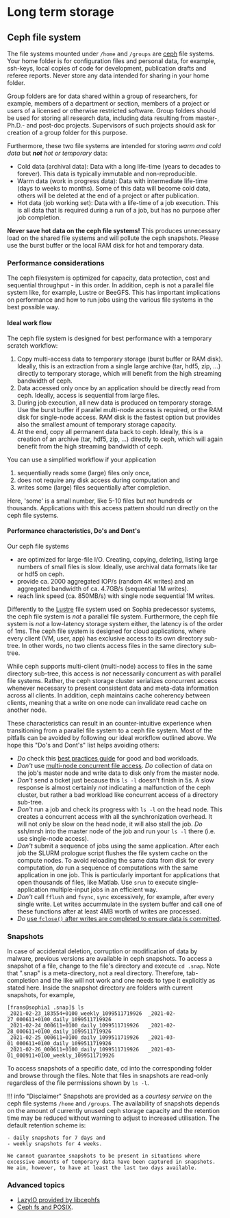 # Long term storage

## Ceph file system

The file systems mounted under `/home` and `/groups` are [ceph](https://ceph.io/) file systems. Your home folder is for configuration files and personal data, for example, ssh-keys, local copies of code for development, publication drafts and referee reports. Never store any data intended for sharing in your home folder.

Group folders are for data shared within a group of researchers, for example, members of a department or section, members of a project or users of a licensed or otherwise restricted software. Group folders should be used for storing all research data, including data resulting from master-, Ph.D.- and post-doc projects. Supervisors of such projects should ask for creation of a group folder for this purpose.

Furthermore, these two file systems are intended for storing *warm and cold data* but ***not** hot or temporary* data:

- Cold data (archival data): Data with a long life-time (years to decades to forever). This data is typically immutable and non-reproducible.
- Warm data (work in progress data): Data with intermediate life-time (days to weeks to months). Some of this data will become cold data, others will be deleted at the end of a project or after publication.
- Hot data (job working set): Data with a life-time of a job execution. This is all data that is required during a run of a job, but has no purpose after job completion.

**Never save hot data on the ceph file systems!** This produces unnecessary load on the shared file systems and will pollute the ceph snapshots. Please use the burst buffer or the local RAM disk for hot and temporary data.


### Performance considerations

The ceph filesystem is optimized for capacity, data protection, cost and sequential throughput - in this order. In addition, ceph is not a parallel file system like, for example, Lustre or BeeGFS. This has important implications on performance and how to run jobs using the various file systems in the best possible way.


#### Ideal work flow

The ceph file system is designed for best performance with a temporary scratch workflow:

1. Copy multi-access data to temporary storage (burst buffer or RAM disk). Ideally, this is an extraction from a single large archive (tar, hdf5, zip, ...) directly to temporary storage, which will benefit from the high streaming bandwidth of ceph.
1. Data accessed only once by an application should be directly read from ceph. Ideally, access is sequential from large files.
1. During job execution, all new data is produced on temporary storage. Use the burst buffer if parallel multi-node access is required, or the RAM disk for single-node access. RAM disk is the fastest option but provides also the smallest amount of temporary storage capacity.
1. At the end, copy all permanent data back to ceph. Ideally, this is a creation of an archive (tar, hdf5, zip, ...) directly to ceph, which will again benefit from the high streaming bandwidth of ceph.

You can use a simplified workflow if your application

1. sequentially reads some (large) files only once,
1. does not require any disk access during computation and
1. writes some (large) files sequentially after completion.

Here, 'some' is a small number, like 5-10 files but not hundreds or thousands. Applications with this access pattern should run directly on the ceph file systems.


#### Performance characteristics, Do's and Dont's

Our ceph file systems

- are optimized for large-file I/O. Creating, copying, deleting, listing large numbers of small files is slow. Ideally, use archival data formats like tar or hdf5 on ceph.
- provide ca. 2000 aggregated IOP/s (random 4K writes) and an aggregated bandwidth of ca. 4.7GB/s (sequential 1M writes).
- reach link speed (ca. 850MB/s) with single node sequential 1M writes.

Differently to the [Lustre](https://www.lustre.org/) file system used on Sophia predecessor systems, the ceph file system is *not* a parallel file system. Furthermore, the ceph file system is *not* a low-latency storage system either, the latency is of the order of 1ms. The ceph file system is designed for cloud applications, where every client (VM, user, app) has exclusive access to its own directory sub-tree. In other words, no two clients access files in the same directory sub-tree.

While ceph supports multi-client (multi-node) access to files in the same directory sub-tree, this access is *not* necessarily concurrent as with parallel file systems. Rather, the ceph storage cluster serializes concurrent access whenever necessary to present consistent data and meta-data information across all clients. In addition, ceph maintains cache coherency between clients, meaning that a write on one node can invalidate read cache on another node.

These characteristics can result in an counter-intuitive experience when transitioning from a parallel file system to a ceph file system. Most of the pitfalls can be avoided by following our ideal workflow outlined above. We hope this "Do's and Dont's" list helps avoiding others:

- *Do* check this [best practices guide](https://docs.ceph.com/docs/master/cephfs/app-best-practices/) for good and bad workloads.
- *Don't* use [multi-node concurrent file access](https://docs.ceph.com/docs/master/cephfs/cephfs-io-path/). *Do* collection of data on the job's master node and write data to disk only from the master node.
- *Don't* send a ticket just because this `ls -l` doesn't finish in 5s. A slow response is almost certainly *not* indicating a malfunction of the ceph cluster, but rather a bad workload like concurrent access of a directory sub-tree.
- *Don't* run a job and check its progress with `ls -l` on the head node. This creates a concurrent access with all the synchronization overhead. It will not only be slow on the head node, it will also stall the job. *Do* ssh/mrsh into the master node of the job and run your `ls -l` there (i.e. use single-node access).
- *Don't* submit a sequence of jobs using the same application. After each job the SLURM prologue script flushes the file system cache on the compute nodes. To avoid reloading the same data from disk for every computation, *do* run a sequence of computations with the same application in one job. This is particularly important for applications that open thousands of files, like Matlab. Use `srun` to execute single-application multiple-input jobs in an efficient way.
- *Don't* call `fflush` and `fsync`, `sync` excessively, for example, after every single write. Let writes accummulate in the system buffer and call one of these functions after at least 4MB worth of writes are processed.
- *Do* [use `fclose()` after writes are completed to ensure data is committed](https://docs.ceph.com/docs/master/cephfs/full/).



### Snapshots

In case of accidental deletion, corruption or modification of data by malware, previous versions are available in ceph snapshots. To access a snapshot of a file, change to the file's directory and execute `cd .snap`. Note that ".snap" is a meta-directory, not a real directory. Therefore, tab-completion and the like will not work and one needs to type it explicitly as stated here. Inside the snapshot directory are folders with current snapshots, for example,

    [frans@sophia1 .snap]$ ls
    _2021-02-23_183554+0100_weekly_1099511719926  _2021-02-27_000611+0100_daily_1099511719926
    _2021-02-24_000611+0100_daily_1099511719926   _2021-02-28_000611+0100_daily_1099511719926
    _2021-02-25_000611+0100_daily_1099511719926   _2021-03-01_000611+0100_daily_1099511719926
    _2021-02-26_000611+0100_daily_1099511719926   _2021-03-01_000911+0100_weekly_1099511719926

To access snapshots of a specific date, cd into the corresponding folder and browse through the files. Note that files in snapshots are read-only regardless of the file permissions shown by `ls -l`.

!!! info "Disclaimer"
    Snapshots are provided as a *courtesy service* on the ceph file systems `/home` and `/groups`. The availability of snapshots depends on the amount of currently unused ceph storage capacity and the retention time may be reduced without warning to adjust to increased utilisation. The default retention scheme is:

    - daily snapshots for 7 days and
    - weekly snapshots for 4 weeks.

    We cannot guarantee snapshots to be present in situations where excessive amounts of temporary data have been captured in snapshots. We aim, however, to have at least the last two days available.


### Advanced topics

- [LazyIO provided by libcephfs](https://docs.ceph.com/docs/master/cephfs/lazyio/)
- [Ceph fs and POSIX](https://docs.ceph.com/docs/master/cephfs/posix/).

